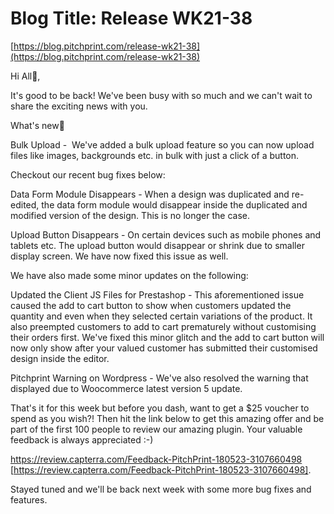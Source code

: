 # **Blog Title**: Release WK21-38

[https://blog.pitchprint.com/release-wk21-38](https://blog.pitchprint.com/release-wk21-38)

Hi All👋,

It's good to be back! We've been busy with so much and we can't wait to share the exciting news with you.

What's new🚀

Bulk Upload -  We've added a bulk upload feature so you can now upload files like images, backgrounds etc. in bulk with just a click of a
button.

Checkout our recent bug fixes below:

Data Form Module Disappears - When a design was duplicated and re-edited, the data form module would disappear inside the duplicated and
modified version of the design. This is no longer the case.

Upload Button Disappears - On certain devices such as mobile phones and tablets etc. The upload button would disappear or shrink due to
smaller display screen. We have now fixed this issue as well.

We have also made some minor updates on the following:

Updated the Client JS Files for Prestashop - This aforementioned issue caused the add to cart button to show when customers updated the
quantity and even when they selected certain variations of the product. It also preempted customers to add to cart prematurely without
customising their orders first. We've fixed this minor glitch and the add to cart button will now only show after your valued customer has
submitted their customised design inside the editor.

Pitchprint Warning on Wordpress - We've also resolved the warning that displayed due to Woocommerce latest version 5 update.

That's it for this week but before you dash, want to get a $25 voucher to spend as you wish?! Then hit the link below to get this amazing
offer and be part of the first 100 people to review our amazing plugin. Your valuable feedback is always appreciated :-)

https://review.capterra.com/Feedback-PitchPrint-180523-3107660498 [https://review.capterra.com/Feedback-PitchPrint-180523-3107660498].

Stayed tuned and we'll be back next week with some more bug fixes and features.

